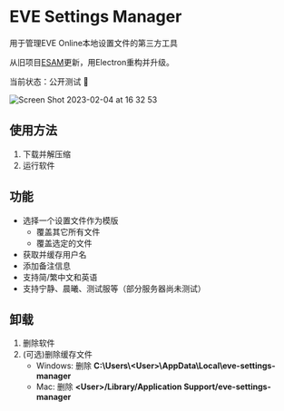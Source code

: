 # EVE Settings Manager

用于管理EVE Online本地设置文件的第三方工具

从旧项目[ESAM](https://github.com/mintnick/ESAM)更新，用Electron重构并升级。

当前状态：公开测试 :test_tube:

![Screen Shot 2023-02-04 at 16 32 53](https://user-images.githubusercontent.com/14357052/216757533-494e13b2-aafd-423a-954f-301d08b2236b.png)

## 使用方法

1. 下载并解压缩
2. 运行软件

## 功能

- 选择一个设置文件作为模版
  - 覆盖其它所有文件
  - 覆盖选定的文件
- 获取并缓存用户名
- 添加备注信息
- 支持简/繁中文和英语
- 支持宁静、晨曦、测试服等（部分服务器尚未测试）

## 卸载

1. 删除软件
2. (可选)删除缓存文件
    - Windows: 删除 **C:\Users\\\<User>\AppData\Local\eve-settings-manager**
    - Mac: 删除 **\<User>/Library/Application Support/eve-settings-manager**